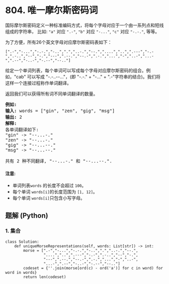 # 804. 唯一摩尔斯密码词
国际摩尔斯密码定义一种标准编码方式，将每个字母对应于一个由一系列点和短线组成的字符串， 比如: ```"a"``` 对应 ```".-"```, ```"b"``` 对应 ```"-..."```, ```"c"``` 对应 ```"-.-."```, 等等。

为了方便，所有26个英文字母对应摩尔斯密码表如下：
```
[".-","-...","-.-.","-..",".","..-.","--.","....","..",".---","-.-",".-..","--","-.","---",".--.","--.-",".-.","...","-","..-","...-",".--","-..-","-.--","--.."]
```

给定一个单词列表，每个单词可以写成每个字母对应摩尔斯密码的组合。例如，"cab" 可以写成 "-.-..--..."，(即 "-.-." + "-..." + ".-"字符串的结合)。我们将这样一个连接过程称作单词翻译。

返回我们可以获得所有词不同单词翻译的数量。

<pre>
<strong>例如:</strong>
<strong>输入:</strong> words = ["gin", "zen", "gig", "msg"]
<strong>输出:</strong> 2
<strong>解释:</strong>
各单词翻译如下:
"gin" -> "--...-."
"zen" -> "--...-."
"gig" -> "--...--."
"msg" -> "--...--."

共有 2 种不同翻译, "--...-." 和 "--...--.".
</pre>

#### 注意:
* 单词列表```words``` 的长度不会超过 ```100```。
* 每个单词 ```words[i]```的长度范围为 ```[1, 12]```。
* 每个单词 ```words[i]```只包含小写字母。

## 题解 (Python)

### 1. 集合
```Python3
class Solution:
    def uniqueMorseRepresentations(self, words: List[str]) -> int:
        morse = [".-","-...","-.-.","-..",".","..-.","--.",
                 "....","..",".---","-.-",".-..","--","-.",
                 "---",".--.","--.-",".-.","...","-","..-",
                 "...-",".--","-..-","-.--","--.."]
        codeset = {''.join(morse[ord(c) - ord('a')] for c in word) for word in words}
        return len(codeset)
```
